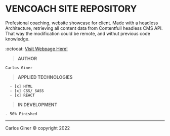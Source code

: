 # VENCOACH SITE REPOSITORY 

Profesional coaching, website showcase for client. Made with a headless Architecture, retrieving all content data from Contentfull headless CMS API. That way the modification could be remote, and withut previous code knowledge.

:octocat: [Visit Webpage Here!](https://website-dqemosnwz-vencoach.vercel.app/ )

> **AUTHOR**

    Carlos Giner

> **APPLIED TECHNOLOGIES**

      - [x] HTML
      - [x] CSS/ SASS
      - [x] REACT


> **IN DEVELOPMENT**

    - 50% Finished

__________________________________________________________________________________________________________________________________________________________________________________
Carlos Giner © copyright 2022
